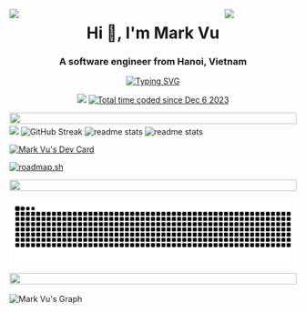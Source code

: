 <img align="left" src="https://user-images.githubusercontent.com/65187002/144930161-2f783401-8d27-4fdf-a2f7-cc0ba32f1f1f.gif" width="25%" style="display:inline;"><img align="right" src="https://user-images.githubusercontent.com/65187002/144930161-2f783401-8d27-4fdf-a2f7-cc0ba32f1f1f.gif" width="25%" style="display:inline;">

<h1 align="center">Hi 👋, I'm Mark Vu</h1>
<h3 align="center">A software engineer from Hanoi, Vietnam</h3>
<p align="center">
  <a href="https://git.io/typing-svg"><img src="https://readme-typing-svg.demolab.com?font=Fira+Code&pause=1000&center=true&vCenter=true&random=true&width=300&lines=Knowledge+is+power!" alt="Typing SVG" /></a>
<br>
<p align="center">
  <img src="https://visitor-badge.laobi.icu/badge?page_id=markvu2607.markvu2607" />
  <a href="https://wakatime.com/@018c3ea6-017f-46ea-9154-31e83444d070"><img src="https://wakatime.com/badge/user/018c3ea6-017f-46ea-9154-31e83444d070.svg" alt="Total time coded since Dec 6 2023" /></a>
</p>

<img src="https://i.imgur.com/dBaSKWF.gif" height="20" width="100%">

<img src="https://skillicons.dev/icons?i=nextjs,js,html,css" />

<img src="https://streak-stats.demolab.com?user=markvu2607&count_private=true&theme=dark&border_radius=0" alt="GitHub Streak" />

<img width=390 src="https://github-readme-stats.vercel.app/api?username=markvu2607&count_private=true&show_icons=true&theme=react&rank_icon=github&border_radius=0" alt="readme stats" />

<img width=390 src="https://github-readme-stats.vercel.app/api/top-langs?username=markvu2607&langs_count=8&layout=compact&theme=react&border_radius=0&size_weight=0.5&count_weight=0.5" alt="readme stats" />

<a href="https://app.daily.dev/markvu2607"><img src="https://api.daily.dev/devcards/866abc962c65440b8adfe730a54da783.png?r=ama" width="300" alt="Mark Vu's Dev Card"/></a>

<a href="https://roadmap.sh"><img src="https://api.roadmap.sh/v1-badge/tall/64524e51b60f0a3ce2fcc10b?variant=dark" alt="roadmap.sh"/></a>

<img src="https://i.imgur.com/dBaSKWF.gif" height="20" width="100%">

![snake gif](https://github.com/markvu2607/markvu2607/blob/output/github-snake.svg)

<img src="https://i.imgur.com/dBaSKWF.gif" height="20" width="100%">

![Mark Vu's Graph](https://github-readme-activity-graph.vercel.app/graph?username=markvu2607&custom_title=Mark%20Vu's%20GitHub%20Activity%20Graph&bg_color=0D1117&color=7F3FBF&line=7F3FBF&point=7F3FBF&area_color=FFFFFF&title_color=FFFFFF&area=true)
